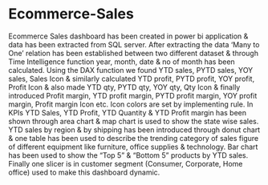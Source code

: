 # Ecommerce-Sales
Ecommerce Sales dashboard has been created in power bi application & data has been extracted from SQL server. 
After extracting the data ‘Many to One’ relation has been established between two different dataset & through Time Intelligence function year, month, date & no of month has been calculated. 
Using the DAX function we found YTD sales, PYTD sales, YOY sales, Sales Icon & similarly calculated YTD profit, PYTD profit, YOY profit, Profit Icon & also made YTD qty, PYTD qty, YOY qty, Qty Icon & finally introduced Profit margin, YTD profit margin, PYTD profit margin, YOY profit margin, Profit margin Icon etc. Icon colors are set by implementing rule. 
In KPIs YTD Sales, YTD Profit, YTD Quantity & YTD Profit margin has been shown through area chart & map chart is used to show the state wise sales. 
YTD sales by region & by shipping has been introduced through donut chart & one table has been used to describe the trending category of sales figure of different equipment like furniture, office supplies & technology. 
Bar chart has been used to show the “Top 5” & “Bottom 5” products by YTD sales. Finally one slicer is in customer segment (Consumer, Corporate, Home office) used to make this dashboard dynamic.
